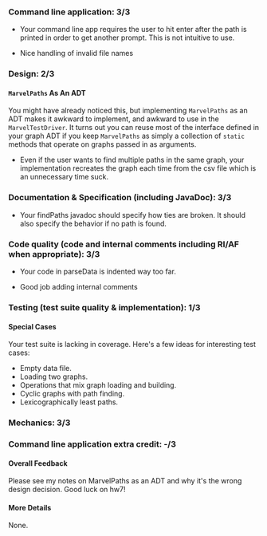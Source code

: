 ### Command line application: 3/3

- Your command line app requires the user to hit enter after the path is printed in order to get another prompt. This is not intuitive to use.

- Nice handling of invalid file names

### Design: 2/3

#### `MarvelPaths` As An ADT
You might have already noticed this, but implementing `MarvelPaths` as an ADT
makes it awkward to implement, and awkward to use in the `MarvelTestDriver`.  It
turns out you can reuse most of the interface defined in your graph ADT if you
keep `MarvelPaths` as simply a collection of `static` methods that operate on
graphs passed in as arguments.
- Even if the user wants to find multiple paths in the same graph, your implementation recreates the graph each time from the csv file which is an unnecessary time suck.

### Documentation & Specification (including JavaDoc): 3/3

- Your findPaths javadoc should specify how ties are broken. It should also specify the behavior if no path is found.

### Code quality (code and internal comments including RI/AF when appropriate): 3/3

- Your code in parseData is indented way too far.

- Good job adding internal comments

### Testing (test suite quality & implementation): 1/3

#### Special Cases
Your test suite is lacking in coverage.  Here's a few ideas for interesting test
cases:
- Empty data file.
- Loading two graphs.
- Operations that mix graph loading and building.
- Cyclic graphs with path finding.
- Lexicographically least paths.

### Mechanics: 3/3

### Command line application extra credit:  -/3

#### Overall Feedback

Please see my notes on MarvelPaths as an ADT and why it's the wrong design decision. Good luck on hw7!

#### More Details

None.
